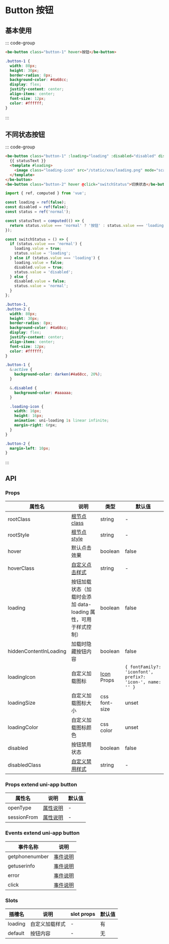 # Button 按钮

## 基本使用

::: code-group

```html [template]
<be-button class="button-1" hover>按钮</be-button>
```

```scss [style scoped]
.button-1 {
  width: 80px;
  height: 30px;
  border-radius: 8px;
  background-color: #4a68cc;
  display: flex;
  justify-content: center;
  align-items: center;
  font-size: 12px;
  color: #ffffff;
}
```

:::

<ExampleIframe url="/pages/button/basic" height="70px"></ExampleIframe>

## 不同状态按钮

::: code-group

```html [template]
<be-button class="button-1" :loading="loading" :disabled="disabled" disabled-class="disabled">
  {{ statusText }}
  <template #loading>
    <image class="loading-icon" src="/static/xxx/loading.png" mode="scaleToFill" />
  </template>
</be-button>
<be-button class="button-2" hover @click="switchStatus">切换状态</be-button>
```

```ts [script]
import { ref, computed } from 'vue';

const loading = ref(false);
const disabled = ref(false);
const status = ref('normal');

const statusText = computed(() => {
  return status.value === 'normal' ? '按钮' : status.value === 'loading' ? '加载中' : '不可用';
});

const switchStatus = () => {
  if (status.value === 'normal') {
    loading.value = true;
    status.value = 'loading';
  } else if (status.value === 'loading') {
    loading.value = false;
    disabled.value = true;
    status.value = 'disabled';
  } else {
    disabled.value = false;
    status.value = 'normal';
  }
};
```

```scss [style scoped]
.button-1,
.button-2 {
  width: 80px;
  height: 30px;
  border-radius: 8px;
  background-color: #4a68cc;
  display: flex;
  justify-content: center;
  align-items: center;
  font-size: 12px;
  color: #ffffff;
}

.button-1 {
  &:active {
    background-color: darken(#4a68cc, 20%);
  }

  &.disabled {
    background-color: #aaaaaa;
  }

  .loading-icon {
    width: 16px;
    height: 16px;
    animation: uni-loading 1s linear infinite;
    margin-right: 6rpx;
  }
}

.button-2 {
  margin-left: 10px;
}
```

:::

<ExampleIframe url="/pages/button/statusSwitch" height="70px"></ExampleIframe>

## API

### Props

| 属性名                 | 说明                                                           | 类型                           | 默认值                                                    |
| ---------------------- | -------------------------------------------------------------- | ------------------------------ | --------------------------------------------------------- |
| rootClass              | [根节点 class](/note#组件如何自定义样式)                       | string                         | -                                                         |
| rootStyle              | [根节点 style](/note#组件如何自定义样式)                       | string                         | -                                                         |
| hover                  | 默认点击效果                                                   | boolean                        | false                                                     |
| hoverClass             | [自定义点击样式](/note#组件如何自定义样式)                     | string                         | -                                                         |
| loading                | 按钮加载状态（加载时会添加 data-loading 属性，可用于样式控制） | boolean                        | false                                                     |
| hiddenContentInLoading | 加载时隐藏按钮内容                                             | boolean                        | false                                                     |
| loadingIcon            | 自定义加载图标                                                 | [Icon](/components/icon) Props | `{ fontFamily?: 'iconfont', prefix?: 'icon-', name: '' }` |
| loadingSize            | 自定义加载图标大小                                             | css font-size                  | unset                                                     |
| loadingColor           | 自定义加载图标颜色                                             | css color                      | unset                                                     |
| disabled               | 按钮禁用状态                                                   | boolean                        | false                                                     |
| disabledClass          | [自定义禁用样式](/note#组件如何自定义样式)                     | string                         | -                                                         |

### Props extend uni-app button

| 属性名      | 说明                                                           | 默认值 |
| ----------- | -------------------------------------------------------------- | ------ |
| openType    | [属性说明](https://uniapp.dcloud.net.cn/component/button.html) | -      |
| sessionFrom | [属性说明](https://uniapp.dcloud.net.cn/component/button.html) | -      |

### Events extend uni-app button

| 事件名称       | 说明                                                           |
| -------------- | -------------------------------------------------------------- |
| getphonenumber | [事件说明](https://uniapp.dcloud.net.cn/component/button.html) |
| getuserinfo    | [事件说明](https://uniapp.dcloud.net.cn/component/button.html) |
| error          | [事件说明](https://uniapp.dcloud.net.cn/component/button.html) |
| click          | [事件说明](https://uniapp.dcloud.net.cn/component/button.html) |

### Slots

| 插槽名  | 说明           | slot props | 默认值 |
| ------- | -------------- | ---------- | ------ |
| loading | 自定义加载样式 | -          | 有     |
| default | 按钮内容       | -          | 无     |

<script setup lang="ts">
import ExampleIframe from "../src/ExampleIframe.vue";
</script>
